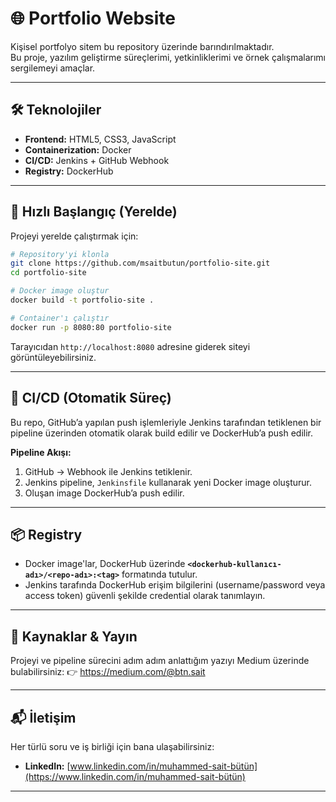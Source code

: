 # 🌐 Portfolio Website

Kişisel portfolyo sitem bu repository üzerinde barındırılmaktadır.  
Bu proje, yazılım geliştirme süreçlerimi, yetkinliklerimi ve örnek çalışmalarımı sergilemeyi amaçlar.

---

## 🛠️ Teknolojiler

- **Frontend:** HTML5, CSS3, JavaScript  
- **Containerization:** Docker  
- **CI/CD:** Jenkins + GitHub Webhook  
- **Registry:** DockerHub  

---

## 🚀 Hızlı Başlangıç (Yerelde)

Projeyi yerelde çalıştırmak için:

```bash
# Repository'yi klonla
git clone https://github.com/msaitbutun/portfolio-site.git
cd portfolio-site

# Docker image oluştur
docker build -t portfolio-site .

# Container'ı çalıştır
docker run -p 8080:80 portfolio-site
````

Tarayıcıdan `http://localhost:8080` adresine giderek siteyi görüntüleyebilirsiniz.

---

## 🔄 CI/CD (Otomatik Süreç)

Bu repo, GitHub’a yapılan push işlemleriyle Jenkins tarafından tetiklenen bir pipeline üzerinden otomatik olarak build edilir ve DockerHub’a push edilir.

**Pipeline Akışı:**

1. GitHub → Webhook ile Jenkins tetiklenir.
2. Jenkins pipeline, `Jenkinsfile` kullanarak yeni Docker image oluşturur.
3. Oluşan image DockerHub’a push edilir.

---

## 📦 Registry

* Docker image'lar, DockerHub üzerinde
  **`<dockerhub-kullanıcı-adı>/<repo-adı>:<tag>`** formatında tutulur.
* Jenkins tarafında DockerHub erişim bilgilerini (username/password veya access token) güvenli şekilde credential olarak tanımlayın.

---

## 📖 Kaynaklar & Yayın

Projeyi ve pipeline sürecini adım adım anlattığım yazıyı Medium üzerinde bulabilirsiniz:
👉 https://medium.com/@btn.sait

---

## 📬 İletişim

Her türlü soru ve iş birliği için bana ulaşabilirsiniz:

* **LinkedIn:** [www.linkedin.com/in/muhammed-sai̇t-bütün](https://www.linkedin.com/in/muhammed-sai̇t-bütün)

---

